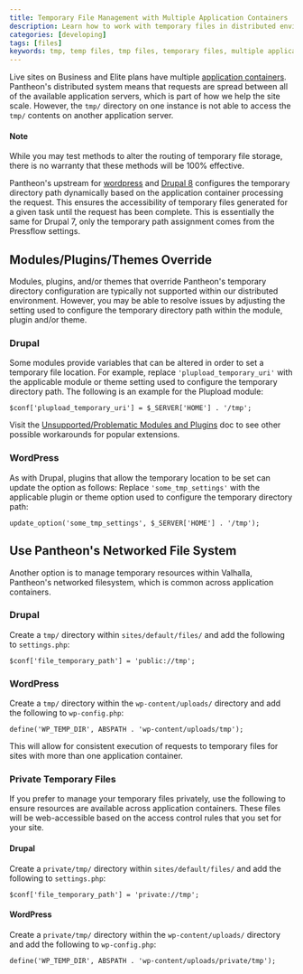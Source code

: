 ```yaml
---
title: Temporary File Management with Multiple Application Containers
description: Learn how to work with temporary files in distributed environments.
categories: [developing]
tags: [files]
keywords: tmp, temp files, tmp files, temporary files, multiple application containers, distributed environments
---
```

Live sites on Business and Elite plans have multiple [application containers](/docs/application-containers).  Pantheon's distributed system means that requests are spread between all of the available application servers, which is part of how we help the site scale. However, the `tmp/` directory on one instance is not able to access the `tmp/` contents on another application server.

<div class="alert alert-info" role="alert">
<h4>Note</h4>
While you may test methods to alter the routing of temporary file storage, there is no warranty that these methods will be 100% effective.  
</div>

Pantheon's upstream for [wordpress](https://github.com/pantheon-systems/WordPress/blob/master/wp-config.php#L75-L78) and [Drupal 8](https://github.com/pantheon-systems/drops-8/blob/master/sites/default/settings.pantheon.php#L128-L136) configures the temporary directory path dynamically based on the application container processing the request. This ensures the accessibility of temporary files generated for a given task until the request has been complete.  This is essentially the same for Drupal 7, only the temporary path assignment comes from the Pressflow settings.

## Modules/Plugins/Themes Override

Modules, plugins, and/or themes that override Pantheon's temporary directory configuration are typically not supported within our distributed environment. However, you may be able to resolve issues by adjusting the setting used to configure the temporary directory path within the module, plugin and/or theme.

### Drupal
Some modules provide variables that can be altered in order to set a temporary file location.
For example, replace `'plupload_temporary_uri'` with the applicable module or theme setting used to configure the temporary directory path. The following is an example for the Plupload module:

```
$conf['plupload_temporary_uri'] = $_SERVER['HOME'] . '/tmp';
```

Visit the [Unsupported/Problematic Modules and Plugins](https://pantheon.io/docs/unsupported-modules-plugins/) doc to see other possible workarounds for popular extensions.

### WordPress
As with Drupal, plugins that allow the temporary location to be set can update the option as follows:
Replace `'some_tmp_settings'` with the applicable plugin or theme option used to configure the temporary directory path:

```
update_option('some_tmp_settings', $_SERVER['HOME'] . '/tmp');
```

## Use Pantheon's Networked File System
Another option is to manage temporary resources within Valhalla, Pantheon's networked filesystem, which is common across application containers.

### Drupal
Create a `tmp/` directory within `sites/default/files/` and add the following to `settings.php`:

```
$conf['file_temporary_path'] = 'public://tmp';
```

### WordPress
Create a `tmp/` directory within the `wp-content/uploads/` directory and add the following to `wp-config.php`:  

```
define('WP_TEMP_DIR', ABSPATH . 'wp-content/uploads/tmp');
```

This will allow for consistent execution of requests to temporary files for sites with more than one application container.

### Private Temporary Files
If you prefer to manage your temporary files privately, use the following to ensure resources are available across application containers. These files will be web-accessible based on the access control rules that you set for your site.

#### Drupal
Create a `private/tmp/` directory within `sites/default/files/` and add the following to `settings.php`:

```
$conf['file_temporary_path'] = 'private://tmp';
```

#### WordPress
Create a `private/tmp/` directory within the `wp-content/uploads/` directory and add the following to `wp-config.php`:

```
define('WP_TEMP_DIR', ABSPATH . 'wp-content/uploads/private/tmp');
```
